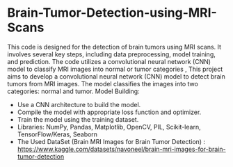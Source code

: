 # Brain-Tumor-Detection-using-MRI-Scans
This code is designed for the detection of brain tumors using MRI scans. It involves several key steps, including data preprocessing, model training, and prediction. The code utilizes a convolutional neural network (CNN) model to classify MRI images into normal or tumor categories , This project aims to develop a convolutional neural network (CNN) model to detect brain tumors from MRI images. The model classifies the images into two categories: normal and tumor.
Model Building:
- Use a CNN architecture to build the model.
- Compile the model with appropriate loss function and optimizer.
- Train the model using the training dataset.
- Libraries: NumPy, Pandas, Matplotlib, OpenCV, PIL, Scikit-learn, TensorFlow/Keras, Seaborn
- The Used DataSet (Brain MRI Images for Brain Tumor Detection) : https://www.kaggle.com/datasets/navoneel/brain-mri-images-for-brain-tumor-detection

